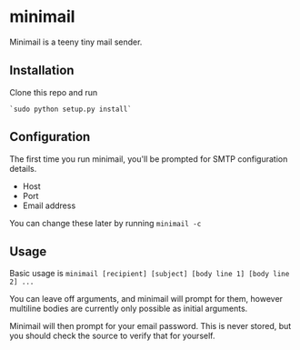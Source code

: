# minimail

Minimail is a teeny tiny mail sender.

## Installation

Clone this repo and run

    `sudo python setup.py install`

## Configuration

The first time you run minimail, you'll be prompted for SMTP configuration details.

* Host
* Port
* Email address

You can change these later by running `minimail -c`

## Usage

Basic usage is `minimail [recipient] [subject] [body line 1] [body line 2] ...`

You can leave off arguments, and minimail will prompt for them, however multiline
bodies are currently only possible as initial arguments.

Minimail will then prompt for your email password. This is never stored, but
you should check the source to verify that for yourself.